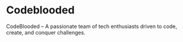 # Codeblooded
CodeBlooded – A passionate team of tech enthusiasts driven to code, create, and conquer challenges.
